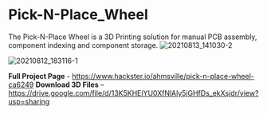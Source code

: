 # Pick-N-Place_Wheel

The Pick-N-Place Wheel is a 3D Printing solution for manual PCB assembly, component indexing and component storage.
![20210813_141030-2](https://user-images.githubusercontent.com/44074914/129452430-b3441216-f01c-4450-be8b-7d0ba47a0665.jpg)

![20210812_183116-1](https://user-images.githubusercontent.com/44074914/129452388-2d770b87-684d-4f67-a347-c38d13b1e22f.jpg)

**Full Project Page** - https://www.hackster.io/ahmsville/pick-n-place-wheel-ca6249
**Download 3D Files** – https://drive.google.com/file/d/13K5KHEiYU0XfNlAly5jGHfDs_ekXsjdr/view?usp=sharing
